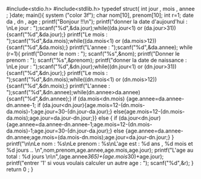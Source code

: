 #include<stdio.h>
#include<stdlib.h>
typedef struct{
int jour , mois , annee ;
}date;
main(){
	system ("color 3f");
	char nom[10], prenom[10];
	int r=1;
	date da , dn , age ;
	printf("Bonjour !!\n");
	printf("donner la date d'aujourd'hui : \nLe jour : ");scanf("%d",&da.jour);while((da.jour<1) or (da.jour>31)){scanf("%d",&da.jour);}
	printf("Le mois : ");scanf("%d",&da.mois);while((da.mois<1) or (da.mois>12)){scanf("%d",&da.mois);}
	printf("L'annee : ");scanf("%d",&da.annee);	
	while (r=1){
	printf("Donner le nom : "); scanf("%s",&nom);
	printf("Donner le prenom : "); scanf("%s",&prenom);
	printf("donner la date de naissance : \nLe jour : ");scanf("%d",&dn.jour);while((dn.jour<1) or (dn.jour>31)){scanf("%d",&dn.jour);}
	printf("Le mois : ");scanf("%d",&dn.mois);while((dn.mois<1) or (dn.mois>12)){scanf("%d",&dn.mois);}
	printf("L'annee : ");scanf("%d",&dn.annee);while(dn.annee>da.annee){scanf("%d",&dn.annee);}
	if (da.mois<dn.mois) {age.annee=da.annee-dn.annee-1;
	   if (da.jour<dn.jour){age.mois=12-(dn.mois-da.mois)-1;age.jour=30-(dn.jour-da.jour);}
	      else{age.mois=12-(dn.mois-da.mois);age.jour=da.jour-dn.jour;}}
	   else { if (da.jour<dn.jour) {age.annee=da.annee-dn.annee-1;age.mois=12-(dn.mois-da.mois)-1;age.jour=30-(dn.jour-da.jour);} 
	             else {age.annee=da.annee-dn.annee;age.mois=(da.mois-dn.mois);age.jour=da.jour-dn.jour;} }
    printf("\n\nLe nom : %s\nLe prenom : %s\nL'age est : %d ans , %d mois et %d jours .. \n",nom,prenom,age.annee,age.mois,age.jour);
	printf("L'age au total : %d jours \n\n",(age.annee*365)+(age.mois*30)+age.jour);
    printf("entrer '1' si vous voulais calculer un autre age : ");
	scanf("%d",&r);
}
return 0 ;
}
